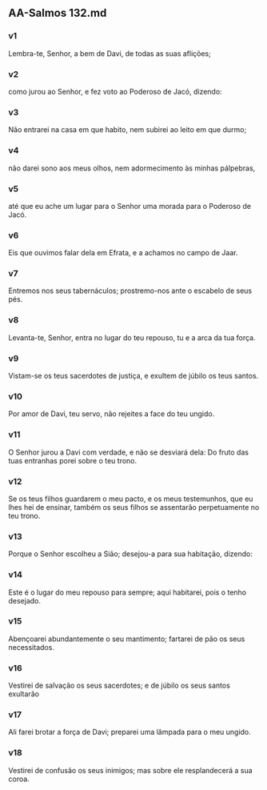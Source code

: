 ## AA-Salmos 132.md
### v1
 Lembra-te, Senhor, a bem de Davi, de todas as suas aflições;
### v2
 como jurou ao Senhor, e fez voto ao Poderoso de Jacó, dizendo:
### v3
 Não entrarei na casa em que habito, nem subirei ao leito em que durmo;
### v4
 não darei sono aos meus olhos, nem adormecimento às minhas pálpebras,
### v5
 até que eu ache um lugar para o Senhor uma morada para o Poderoso de Jacó.
### v6
 Eis que ouvimos falar dela em Efrata, e a achamos no campo de Jaar.
### v7
 Entremos nos seus tabernáculos; prostremo-nos ante o escabelo de seus pés.
### v8
 Levanta-te, Senhor, entra no lugar do teu repouso, tu e a arca da tua força.
### v9
 Vistam-se os teus sacerdotes de justiça, e exultem de júbilo os teus santos.
### v10
 Por amor de Davi, teu servo, não rejeites a face do teu ungido.
### v11
 O Senhor jurou a Davi com verdade, e não se desviará dela: Do fruto das tuas entranhas porei sobre o teu trono.
### v12
 Se os teus filhos guardarem o meu pacto, e os meus testemunhos, que eu lhes hei de ensinar, também os seus filhos se assentarão perpetuamente no teu trono.
### v13
 Porque o Senhor escolheu a Sião; desejou-a para sua habitação, dizendo:
### v14
 Este é o lugar do meu repouso para sempre; aqui habitarei, pois o tenho desejado.
### v15
 Abençoarei abundantemente o seu mantimento; fartarei de pão os seus necessitados.
### v16
 Vestirei de salvação os seus sacerdotes; e de júbilo os seus santos exultarão
### v17
 Ali farei brotar a força de Davi; preparei uma lâmpada para o meu ungido.
### v18
 Vestirei de confusão os seus inimigos; mas sobre ele resplandecerá a sua coroa.
